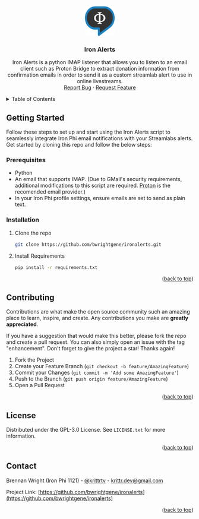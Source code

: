 <!-- Improved compatibility of back to top link: See: https://github.com/othneildrew/Best-README-Template/pull/73 -->
<a name="readme-top"></a>
<!--
*** Thanks for checking out the Best-README-Template. If you have a suggestion
*** that would make this better, please fork the repo and create a pull request
*** or simply open an issue with the tag "enhancement".
*** Don't forget to give the project a star!
*** Thanks again! Now go create something AMAZING! :D
-->



<!-- PROJECT LOGO -->
<br />
<div align="center">
  <a href="https://github.com/bwrightgene/ironalerts">
    <img src="ironalerts.png" alt="Logo" width="80" height="80">
  </a>

<h3 align="center">Iron Alerts</h3>

  <p align="center">
    Iron Alerts is a python IMAP listener that allows you to listen to an email client such as Proton Bridge to extract donation information from confirmation emails in order to send it as a custom streamlab alert to use in online livestreams.
    <br />
    <a href="https://github.com/bwrightgene/ironalerts/issues">Report Bug</a>
    ·
    <a href="https://github.com/bwrightgene/ironalerts/issues">Request Feature</a>
  </p>
</div>



<!-- TABLE OF CONTENTS -->
<details>
  <summary>Table of Contents</summary>
  <ol>
    <li>
      <a href="#getting-started">Getting Started</a>
      <ul>
        <li><a href="#prerequisites">Prerequisites</a></li>
        <li><a href="#installation">Installation</a></li>
      </ul>
    </li>
    <li><a href="#contributing">Contributing</a></li>
    <li><a href="#license">License</a></li>
    <li><a href="#contact">Contact</a></li>
  </ol>
</details>



<!-- GETTING STARTED -->
## Getting Started

Follow these steps to set up and start using the Iron Alerts script to seamlessly integrate Iron Phi email notifications with your Streamlabs alerts. Get started by cloning this repo and follow the below steps:

### Prerequisites

<ul>
    <li>Python</li>
    <li>An email that supports IMAP. (Due to GMail's security requirements, additional modifications to this script are required. <a href="https://proton.me/">Proton</a> is the recomended email provider.)</li>
    <li>In your Iron Phi profile settings, ensure emails are set to send as plain text.</li>
</ul>

### Installation

1. Clone the repo
   ```sh
   git clone https://github.com/bwrightgene/ironalerts.git
   ```
2. Install Requirements
   ```sh
   pip install -r requirements.txt
   ```

<p align="right">(<a href="#readme-top">back to top</a>)</p>



<!-- CONTRIBUTING -->
## Contributing

Contributions are what make the open source community such an amazing place to learn, inspire, and create. Any contributions you make are **greatly appreciated**.

If you have a suggestion that would make this better, please fork the repo and create a pull request. You can also simply open an issue with the tag "enhancement".
Don't forget to give the project a star! Thanks again!

1. Fork the Project
2. Create your Feature Branch (`git checkout -b feature/AmazingFeature`)
3. Commit your Changes (`git commit -m 'Add some AmazingFeature'`)
4. Push to the Branch (`git push origin feature/AmazingFeature`)
5. Open a Pull Request

<p align="right">(<a href="#readme-top">back to top</a>)</p>



<!-- LICENSE -->
## License

Distributed under the GPL-3.0 License. See `LICENSE.txt` for more information.

<p align="right">(<a href="#readme-top">back to top</a>)</p>



<!-- CONTACT -->
## Contact

Brennan Wright (Iron Phi 1121) - [@krittrtv](https://twitter.com/krittrtv) - krittr.dev@gmail.com

Project Link: [https://github.com/bwrightgene/ironalerts](https://github.com/bwrightgene/ironalerts)

<p align="right">(<a href="#readme-top">back to top</a>)</p>



<!-- MARKDOWN LINKS & IMAGES -->
<!-- https://www.markdownguide.org/basic-syntax/#reference-style-links -->
[contributors-shield]: https://img.shields.io/github/contributors/brennangene/ironalerts.svg?style=for-the-badge
[contributors-url]: https://github.com/bwrightgene/ironalerts/graphs/contributors
[forks-shield]: https://img.shields.io/github/forks/bwrightgene/ironalerts.svg?style=for-the-badge
[forks-url]: https://github.com/bwrightgene/ironalerts/network/members
[stars-shield]: https://img.shields.io/github/stars/bwrightgene/ironalerts.svg?style=for-the-badge
[stars-url]: https://github.com/bwrightgene/ironalerts/stargazers
[issues-shield]: https://img.shields.io/github/issues/bwrightgene/ironalerts.svg?style=for-the-badge
[issues-url]: https://github.com/bwrightgene/ironalerts/issues
[license-shield]: https://img.shields.io/github/license/bwrightgene/ironalerts.svg?style=for-the-badge
[license-url]: https://github.com/bwrightgene/ironalerts/blob/master/LICENSE.txt
[linkedin-shield]: https://img.shields.io/badge/-LinkedIn-black.svg?style=for-the-badge&logo=linkedin&colorB=555
[linkedin-url]: https://linkedin.com/in/linkedin_username
[product-screenshot]: images/screenshot.png
[Next.js]: https://img.shields.io/badge/next.js-000000?style=for-the-badge&logo=nextdotjs&logoColor=white
[Next-url]: https://nextjs.org/
[React.js]: https://img.shields.io/badge/React-20232A?style=for-the-badge&logo=react&logoColor=61DAFB
[React-url]: https://reactjs.org/
[Vue.js]: https://img.shields.io/badge/Vue.js-35495E?style=for-the-badge&logo=vuedotjs&logoColor=4FC08D
[Vue-url]: https://vuejs.org/
[Angular.io]: https://img.shields.io/badge/Angular-DD0031?style=for-the-badge&logo=angular&logoColor=white
[Angular-url]: https://angular.io/
[Svelte.dev]: https://img.shields.io/badge/Svelte-4A4A55?style=for-the-badge&logo=svelte&logoColor=FF3E00
[Svelte-url]: https://svelte.dev/
[Laravel.com]: https://img.shields.io/badge/Laravel-FF2D20?style=for-the-badge&logo=laravel&logoColor=white
[Laravel-url]: https://laravel.com
[Bootstrap.com]: https://img.shields.io/badge/Bootstrap-563D7C?style=for-the-badge&logo=bootstrap&logoColor=white
[Bootstrap-url]: https://getbootstrap.com
[JQuery.com]: https://img.shields.io/badge/jQuery-0769AD?style=for-the-badge&logo=jquery&logoColor=white
[JQuery-url]: https://jquery.com 
